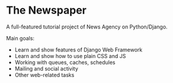 # The Newspaper

A full-featured tutorial project of News Agency on Python/Django.

Main goals:
- Learn and show features of Django Web Framework
- Learn and show how to use plain CSS and JS
- Working with queues, caches, schedules
- Mailing and social activity
- Other web-related tasks
